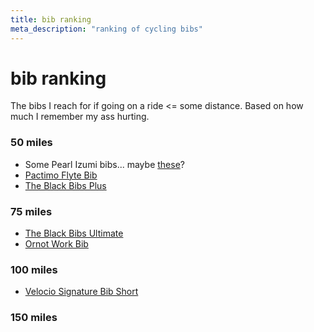 ```yaml
---
title: bib ranking
meta_description: "ranking of cycling bibs"
---
```


# bib ranking

The bibs I reach for if going on a ride <= some distance. Based on how much I remember my ass hurting.

### 50 miles

- Some Pearl Izumi bibs... maybe [these](https://www.pearlizumi.com/collections/mens-road-cycling-shorts-bib-shorts/products/mens-interval-cargo-bib-shorts-11112031?variant=40648302493867)? 
- [Pactimo Flyte Bib](https://www.pactimo.com/collections/mens-road-cycling-bib-shorts/products/mens-flyte-cycling-bibs)
- [The Black Bibs Plus](https://theblackbibs.com/collections/mens-bibs/products/the-black-bibs-plus)

### 75 miles

- [The Black Bibs Ultimate](https://theblackbibs.com/collections/mens-bibs/products/the-black-bibs-ultimate)
- [Ornot Work Bib](https://www.ornotbike.com/products/work-bib-short-black)

### 100 miles

- [Velocio Signature Bib Short](https://velocio.cc/collections/mens-bibs-shorts-tights/products/mens-signature-bib-short?variant=40321423900745)

### 150 miles
